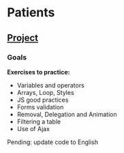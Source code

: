 # Patients


## [Project](https://gracetorresleite.github.io/Pacientes/index.html)

### Goals
**Exercises to practice:**

* Variables and operators
* Arrays, Loop, Styles
* JS good practices
* Forms validation
* Removal, Delegation and Animation
* Filtering a table
* Use of Ajax


Pending: update code to English
